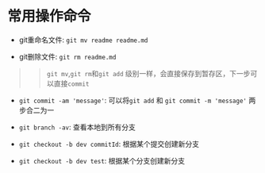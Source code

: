 # 常用操作命令


- git重命名文件: `git mv readme readme.md`

- git删除文件: `git rm readme.md`

>> `git mv`,`git rm`和`git add` 级别一样，会直接保存到暂存区，下一步可以直接`commit`

- `git commit -am 'message'`: 可以将`git add` 和 `git commit -m 'message'` 两步合二为一

- `git branch -av`: 查看本地到所有分支

- `git checkout -b dev commitId`: 根据某个提交创建新分支
- `git checkout -b dev test`: 根据某个分支创建新分支











